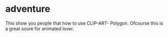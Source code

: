 # adventure

This show you people that how to use CLIP-ART- Polygon.
Ofcourse this is a great soure for animated lover.
